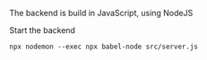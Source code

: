 The backend is build in JavaScript, using NodeJS

Start the backend
```
npx nodemon --exec npx babel-node src/server.js
```